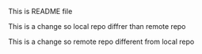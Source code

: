 This is README file

This is a change so local repo diffrer than remote repo

This is a change so remote repo different from local repo
